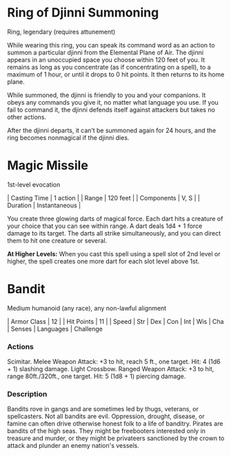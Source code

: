 # Ring of Djinni Summoning
Ring, legendary (requires attunement)

While wearing this ring, you can speak its command word as an action to summon a particular djinni from the Elemental Plane of Air. The djinni appears in an unoccupied space you choose within 120 feet of you. It remains as long as you concentrate (as if concentrating on a spell), to a maximum of 1 hour, or until it drops to 0 hit points. It then returns to its home plane.

While summoned, the djinni is friendly to you and your companions. It obeys any commands you give it, no matter what language you use. If you fail to command it, the djinni defends itself against attackers but takes no other actions.

After the djinni departs, it can’t be summoned again for 24 hours, and the ring becomes nonmagical if the djinni dies.

# Magic Missile
1st-level evocation

| Casting Time | 1 action      |
| Range        | 120 feet      |
| Components   | V, S          |
| Duration     | Instantaneous |

You create three glowing darts of magical force. Each dart hits a creature of your choice that you can see within range. A dart deals 1d4 + 1 force damage to its target. The darts all strike simultaneously, and you can direct them to hit one creature or several.

**At Higher Levels:** When you cast this spell using a spell slot of 2nd level or higher, the spell creates one more dart for each slot level above 1st.

# Bandit
Medium humanoid (any race), any non-lawful alignment

| Armor Class | 12 |
| Hit Points  | 11 |
| Speed
| Str
| Dex
| Con
| Int
| Wis
| Cha
| Senses
| Languages
| Challenge            

### Actions

Scimitar. Melee Weapon Attack: +3 to hit, reach 5 ft., one target. Hit: 4 (1d6 + 1) slashing damage.
Light Crossbow. Ranged Weapon Attack: +3 to hit, range 80ft./320ft., one target. Hit: 5 (1d8 + 1) piercing damage.

### Description
Bandits rove in gangs and are sometimes led by thugs, veterans, or spellcasters. Not all bandits are evil. Oppression, drought, disease, or famine can often drive otherwise honest folk to a life of banditry. Pirates are bandits of the high seas. They might be freebooters interested only in treasure and murder, or they might be privateers sanctioned by the crown to attack and plunder an enemy nation's vessels. 

